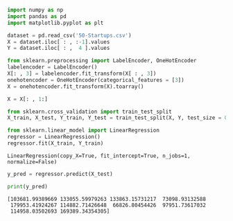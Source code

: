 

```python
import numpy as np
import pandas as pd
import matplotlib.pyplot as plt
```


```python
dataset = pd.read_csv('50-Startups.csv')
X = dataset.iloc[ : , :-1].values
Y = dataset.iloc[ : ,  4 ].values
```


```python
from sklearn.preprocessing import LabelEncoder, OneHotEncoder
labelencoder = LabelEncoder()
X[: , 3] = labelencoder.fit_transform(X[ : , 3])
onehotencoder = OneHotEncoder(categorical_features = [3])
X = onehotencoder.fit_transform(X).toarray()
```


```python
X = X[: , 1:]

```


```python
from sklearn.cross_validation import train_test_split
X_train, X_test, Y_train, Y_test = train_test_split(X, Y, test_size = 0.2, random_state = 0)
```


```python
from sklearn.linear_model import LinearRegression
regressor = LinearRegression()
regressor.fit(X_train, Y_train)
```




    LinearRegression(copy_X=True, fit_intercept=True, n_jobs=1, normalize=False)




```python
y_pred = regressor.predict(X_test)
```


```python
print(y_pred)
```

    [103681.99389669 133055.59979263 133863.15731217  73098.93132588
     179953.41924267 114882.71426648  66826.80454426  97951.73617032
     114958.03502693 169389.34354305]

